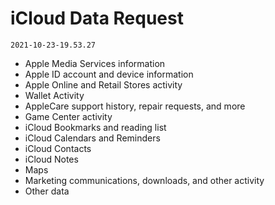 # iCloud Data Request
`2021-10-23-19.53.27`
- Apple Media Services information
- Apple ID account and device information
- Apple Online and Retail Stores activity
- Wallet Activity
- AppleCare support history, repair requests, and more
- Game Center activity
- iCloud Bookmarks and reading list
- iCloud Calendars and Reminders
- iCloud Contacts
- iCloud Notes
- Maps
- Marketing communications, downloads, and other activity
- Other data